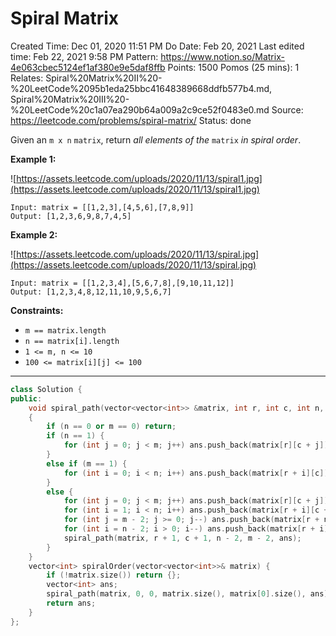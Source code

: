 # Spiral Matrix

Created Time: Dec 01, 2020 11:51 PM
Do Date: Feb 20, 2021
Last edited time: Feb 22, 2021 9:58 PM
Pattern: https://www.notion.so/Matrix-4e063cbec5124ef1af380e9e5daf8ffb
Points: 1500
Pomos (25 mins): 1
Relates: Spiral%20Matrix%20II%20-%20LeetCode%2095b1eda25bbc41648389668ddfb577b4.md, Spiral%20Matrix%20III%20-%20LeetCode%20c1a07ea290b64a009a2c9ce52f0483e0.md
Source: https://leetcode.com/problems/spiral-matrix/
Status: done

Given an `m x n` `matrix`, return *all elements of the* `matrix` *in spiral order*.

**Example 1:**

![https://assets.leetcode.com/uploads/2020/11/13/spiral1.jpg](https://assets.leetcode.com/uploads/2020/11/13/spiral1.jpg)

```
Input: matrix = [[1,2,3],[4,5,6],[7,8,9]]
Output: [1,2,3,6,9,8,7,4,5]

```

**Example 2:**

![https://assets.leetcode.com/uploads/2020/11/13/spiral.jpg](https://assets.leetcode.com/uploads/2020/11/13/spiral.jpg)

```
Input: matrix = [[1,2,3,4],[5,6,7,8],[9,10,11,12]]
Output: [1,2,3,4,8,12,11,10,9,5,6,7]

```

**Constraints:**

- `m == matrix.length`
- `n == matrix[i].length`
- `1 <= m, n <= 10`
- `100 <= matrix[i][j] <= 100`

---

```cpp
class Solution {
public:
    void spiral_path(vector<vector<int>> &matrix, int r, int c, int n, int m, vector<int> &ans)
    {
        if (n == 0 or m == 0) return; 
        if (n == 1) {
            for (int j = 0; j < m; j++) ans.push_back(matrix[r][c + j]); 
        }
        else if (m == 1) {
            for (int i = 0; i < n; i++) ans.push_back(matrix[r + i][c]); 
        }
        else {
            for (int j = 0; j < m; j++) ans.push_back(matrix[r][c + j]); 
            for (int i = 1; i < n; i++) ans.push_back(matrix[r + i][c + m - 1]); 
            for (int j = m - 2; j >= 0; j--) ans.push_back(matrix[r + n - 1][c + j]); 
            for (int i = n - 2; i > 0; i--) ans.push_back(matrix[r + i][c]); 
            spiral_path(matrix, r + 1, c + 1, n - 2, m - 2, ans); 
        }
    }
    vector<int> spiralOrder(vector<vector<int>>& matrix) {
        if (!matrix.size()) return {}; 
        vector<int> ans; 
        spiral_path(matrix, 0, 0, matrix.size(), matrix[0].size(), ans); 
        return ans; 
    }
};
```
